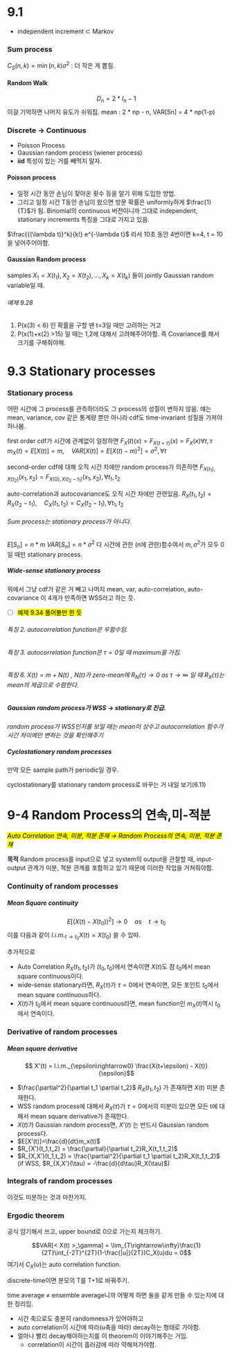 
# 9.1
- independent increment $\subset$ Markov
### Sum process
$C_S(n,k) = \min(n,k)\sigma^2$  : 더 작은 게 뽑힘.
#### Random Walk
$$D_n = 2* I_n - 1$$
이걸 기억하면 나머지 유도가 쉬워짐.
mean : 2 * np  - n, VAR[Sn] = 4 * np(1-p)

### Discrete → Continuous
- Poisson Process
- Gaussian random process (wiener process)
- **iid** 특성이 있는 거를 빼먹지 말자.
#### Poisson process
- 일정 시간 동안 손님이 찾아온 횟수 등을 알기 위해 도입한 방법.
- 그리고 일정 시간 T동안 손님이 왔으면 방문 확률은 uniformly하게 $\frac{1}{T}$가 됨.
Binomial의 continuous 버전이니까 그대로 independent, stationary increments 특징을 그대로 가지고 있음.

$\frac{{(\lambda t)}^k}{k!} e^{-\lambda t}$  라서 10초 동안 4번이면 k=4, t = 10을 넣어주어야함.


#### Gaussian Random process
samples $X_1 = X(t_1), X_2 = X(t_2), ... , X_k = X(t_k)$ 들이 jointly Gaussian random variable일 때. 

###### 예제 9.28 
1. P(x(3) < 6) 인 확률을 구할 땐 t=3일 때만 고려하는 거고
2. P(x(1)+x(2) >15) 일 때는 1,2에 대해서 고려해주어야함. 즉 Covariance를 해서 크기를 구해줘야해. 

# 9.3 Stationary processes
### Stationary process
어떤 시간에 그 process를 관측하더라도 그 process의 성질이 변하지 않음.
얘는 mean, variance, cov 같은 통계량 뿐만 아니라 cdf도 time-invariant 성질을 가져야하나봄.

first order cdf가 시간에 관계없이 일정하면
$F_X(t)(x) = F_{X(t+\tau)}(x) = F_X(x) \forall{t, \tau}$
$m_X(t) = E[X(t)] = m, \quad VAR[X(t)] = E[X(t) - m)^2] = \sigma^2, \forall t$

second-order cdf에 대해 오직 시간 차에만 random process가 의존하면
$F_{X(t_1),X(t_2)}(x_1,x_2) = F_{X(0),X(t_2-t_1)}(x_1,x_2), \forall t_1, t_2$

auto-correlation과 autocovariance도 오직 시간 차에만 관련있음.
$R_X(t_1,t_2) = R_X(t_2-t_1), \quad C_X(t_1, t_2) = C_X(t_2 - t_1), \forall t_1, t_2$

###### Sum process는 stationary process가 아니다.
$E[S_n] = n * m$
$VAR[S_n] = n * \sigma^2$
다 시간에 관한 (n에 관한)함수여서 $m, \sigma^2$가 모두 0일 때만 stationary process.

##### Wide-sense stationary process
위에서 그냥 cdf가 같은 거 빼고 나머지 mean, var, auto-correlation, auto-covariance 이 4개가 만족하면 WSS라고 하는 듯.
- [ ] <mark class="hltr-red">예제 9.34 풀어볼만 한 듯</mark>

###### 특징 2. autocorrelation function은 우함수임.
###### 특징 3. autocorrelation function은 $\tau=0$일 때 maximum을 가짐.
###### 특징 6. $X(t) = m + N(t)$ , N(t)가 zero-mean에 $R_N(\tau) \rightarrow 0 \; as\; \tau \rightarrow \infty$ 일 때 $R_X(\tau)$는 mean의 제곱으로 수렴한다. 

##### Gaussian random process가 WSS → stationary로 진급.

*random process가 WSS인지를 보일 때는 mean이 상수고 autocorrelation 함수가 시간 차이에만 변하는 것을 확인해주기*

##### Cyclostationary random processes
만약 모든 sample path가 periodic일 경우.

cyclostationary를 stationary random process로 바꾸는 거 내일 보기(6.11)

# 9-4 Random Process의 연속,미-적분
<mark class="hltr-red">*Auto Correlation 연속, 미분, 적분 존재 → Random Process의 연속, 미분, 적분 존재*</mark>

**목적** 
	Random process를 input으로 넣고 system의 output을 관찰할 때, input-output 관계가 
	미분, 적분 관계를 포함하고 있기 때문에 이러한 작업을 거쳐줘야함.

### Continuity of random processes
##### Mean Square continuity
$$E[(X(t) - X(t_0))^2] \rightarrow 0 \quad as \quad t  \rightarrow t_0$$
이를 다음과 같이 $l.i.m._{t → t_0} X(t) = X(t_0)$ 쓸 수 있따.

추가적으로
- Auto Correlation $R_X(t_1,t_2)$가 ($t_0, t_0$)에서 연속이면 $X(t)$도 점 $t_0$에서 mean square continuous이다.
- wide-sense stationary라면, $R_X(\tau)$가 $\tau=0$에서 연속이면, 모든 포인트 $t_0$에서 mean square continuous하다.
- $X(t)$가 $t_0$에서 mean square continuous라면, mean function인 $m_X(t)$역시 $t_0$에서 연속이다.



### Derivative of random processes

##### Mean square derivative
$$ X'(t) = l.i.m._{\epsilon\rightarrow0} \frac{X(t+\epsilon) - X(t)}{\epsilon}$$

- $\frac{\partial^2}{\partial t_1 \partial t_2}$ $R_X(t_1,t_2)$ 가 존재하면 $X(t)$ 미분 존재한다.
- WSS random process에 대해서 $R_X(\tau)$가 $\tau = 0$에서의 미분이 있으면 모든 t에 대해서 mean square derivative가 존재한다.
- $X(t)$가 Gaussian random process면, $X’(t)$ 는 반드시 Gaussian random process다.
- $E[X’(t)]=\frac{d}{dt}m_x(t)$
- $R_{X’}(t_1,t_2) = \frac{\partial}{\partial t_2}R_X(t_1,t_2)$ 
- $R_{X,X’}(t_1,t_2) = \frac{\partial^2}{\partial t_1 \partial t_2}R_X(t_1,t_2)$  (if WSS, $R_{X,X’}(\tau) = -\frac{d}{d\tau}R_X(\tau)$) 


### Integrals of random processes
이것도 미분하는 것과 마찬가지.


### Ergodic theorem
공식 암기해서 쓰고, upper bound로 0으로 가는지 체크하기.

$$VAR[< X(t) >_\gamma] = \lim_{T\rightarrow\infty}\frac{1}{2T}\int_{-2T}^{2T}(1-\frac{|u|}{2T})C_X(u)du = 0$$
여기서 $C_X(u)$는 auto correlation function.

discrete-time이면 분모의 T를 T+1로 바꿔주기.

time average ≠ ensemble average니까 어떻게 하면 둘을 같게 만들 수 있는지에 대한 정리임.
- 시간 축으로도 충분히 randomness가 있어야하고
- auto correlation이 시간에 따라(u축을 따라) decay하는 형태로 가야함.
- 얼마나 빨리 decay해야하는지를 이 theorem이 이야기해주는 거임.
	- correlation이 시간이 흘러감에 따라 약해져가야함.